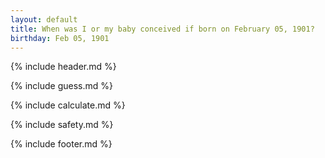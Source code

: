 ```yaml
---
layout: default
title: When was I or my baby conceived if born on February 05, 1901?
birthday: Feb 05, 1901
---
```


{% include header.md %}

{% include guess.md %}

{% include calculate.md %}

{% include safety.md %}

{% include footer.md %}



